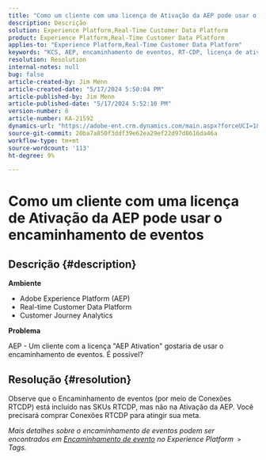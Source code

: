 ```yaml
---
title: "Como um cliente com uma licença de Ativação da AEP pode usar o encaminhamento de eventos"
description: Descrição
solution: Experience Platform,Real-Time Customer Data Platform
product: Experience Platform,Real-Time Customer Data Platform
applies-to: "Experience Platform,Real-Time Customer Data Platform"
keywords: "KCS, AEP, encaminhamento de eventos, RT-CDP, licença de ativação, Customer Journey Analytics, Adobe Experience Platform"
resolution: Resolution
internal-notes: null
bug: false
article-created-by: Jim Menn
article-created-date: "5/17/2024 5:50:04 PM"
article-published-by: Jim Menn
article-published-date: "5/17/2024 5:52:10 PM"
version-number: 6
article-number: KA-21592
dynamics-url: "https://adobe-ent.crm.dynamics.com/main.aspx?forceUCI=1&pagetype=entityrecord&etn=knowledgearticle&id=be972ee1-7514-ef11-9f8a-6045bd006268"
source-git-commit: 20ba7a850f3ddf39e62ea29ef22d97d8616da46a
workflow-type: tm+mt
source-wordcount: '113'
ht-degree: 9%

---
```


# Como um cliente com uma licença de Ativação da AEP pode usar o encaminhamento de eventos

## Descrição {#description}


<b>Ambiente</b>

- Adobe Experience Platform (AEP)
- Real-time Customer Data Platform
- Customer Journey Analytics


<b>Problema</b>

AEP - Um cliente com a licença &quot;AEP Ativation&quot; gostaria de usar o encaminhamento de eventos. É possível?


## Resolução {#resolution}


Observe que o Encaminhamento de eventos (por meio de Conexões RTCDP) está incluído nas SKUs RTCDP, mas não na Ativação da AEP.
Você precisará comprar Conexões RTCDP para atingir sua meta.

*Mais detalhes sobre o encaminhamento de eventos podem ser encontrados em [Encaminhamento de evento](https://experienceleague.adobe.com/docs/experience-platform/tags/event-forwarding/overview.html?lang=en) no Experience Platform  `>`  Tags.*



